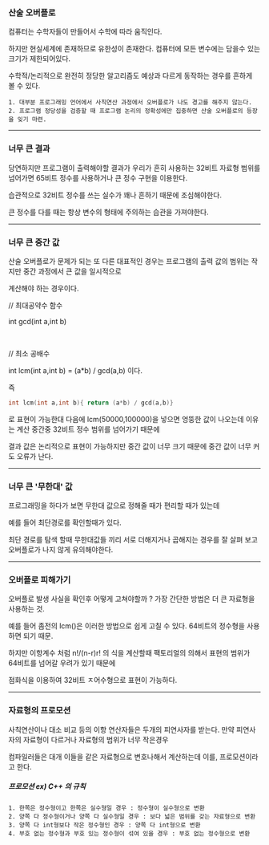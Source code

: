 ### 산술 오버플로

컴퓨터는 수학자들이 만들어서 수학에 따라 움직인다.

하지만 현실세계에 존재하므로 유한성이 존재한다. 컴퓨터에 모든 변수에는 담을수 있는 크기가 제한되어있다.

수학적/논리적으로 완전히 정당한 알고리즘도 예상과 다르게 동작하는 경우를 흔하게 볼 수 있다.

    1. 대부분 프로그래밍 언어에서 사칙연산 과정에서 오버플로가 나도 경고를 해주지 않는다.
    2. 프로그램 정당성을 검증할 때 프로그램 논리의 정확성에만 집중하면 산술 오버플로의 등장을 잊기 마련.

---------------------------------------

### 너무 큰 결과

당연하지만 프로그램이 출력해야할 결과가 우리가 흔히 사용하는 32비트 자료형 범위를 넘어가면 65비트 정수를 사용하거나 큰 정수 구현을 이용한다.

습관적으로 32비트 정수를 쓰는 실수가 꽤나 흔하기 때문에 조심해야한다.

큰 정수를 다를 때는 항상 변수의 형태에 주의하는 습관을 가져야한다.

----------------------------------------

### 너무 큰 중간 값

산술 오버플로가 문제가 되는 또 다른 대표적인 경우는 프로그램의 출력 값의 범위는 작지만 중간 과정에서 큰 값을 일시적으로

계산해야 하는 경우이다. 

// 최대공약수 함수

int gcd(int a,int b) 

<br>

// 최소 공배수

int lcm(int a,int b)  = (a*b) / gcd(a,b) 이다.

즉 

```C++
int lcm(int a,int b){ return (a*b) / gcd(a,b)}
```
로 표현이 가능한대 다음에 lcm(50000,100000)을 넣으면 엉뚱한 값이 나오는데 이유는 계산 중간중 32비트 정수 범위를 넘어가기 때문에

결과 값은 논리적으로 표현이 가능하지만 중간 값이 너무 크기 때문에 중간 값이 너무 커도 오류가 난다.

--------------------------------

### 너무 큰 '무한대' 값

프로그래밍을 하다가 보면 무한대 값으로 정해줄 때가 편리할 때가 있는데

예를 들어 최단경로를 확인할때가 있다.

최단 경로를 탐색 할때 무한대값들 끼리 서로 더해지거나 곱해지는 경우를  잘 살펴 보고 오버플로가 나지 않게 유의해야한다.

------------------------------------

### 오버플로 피해가기

오버플로 발생 사실을 확인후 어떻게 고쳐야할까 ? 가장 간단한 방법은 더 큰 자료형을 사용하는 것.

예를 들어 좀전의 lcm()은 이러한 방법으로 쉽게 고칠 수 있다. 64비트의 정수형을 사용하면 되기 때문.

하지만 이항계수 처럼 n!/(n-r)r! 의 식을 계산할때 팩토리얼의 의해서 표현의 범위가 64비트를 넘어갈 우려가 있기 때문에

점화식을 이용하여 32비트 ㅈ어수형으로 표현이 가능하다.

---------------------------------

### 자료형의 프로모션

사칙연산이나 대소 비교 등의 이항 연산자들은 두개의 피연사자를 받는다. 만약 피연사자의 자료형이 다르거나 자료형의 범위가 너무 작은경우

컴파일러들은 대개 이들을 같은 자료형으로 변호나해서 계산하는데 이를, 프로모션이라고 한다.

##### 프로모션 ex) C++ 의 규칙
    1. 한쪽은 정수형이고 한쪽은 실수형일 경우 : 정수형이 실수형으로 변환
    2. 양쪽 다 정수형이거나 양쪽 다 실수형일 경우 : 보다 넓은 범위를 갖는 자료형으로 변환
    3. 양쪽 다 int형보다 작은 정수형인 경우 : 양쪽 다 int형으로 변환
    4. 부호 없는 정수형과 부호 있는 정수형이 섞여 있을 경우 : 부호 없는 정수형으로 변환
    
